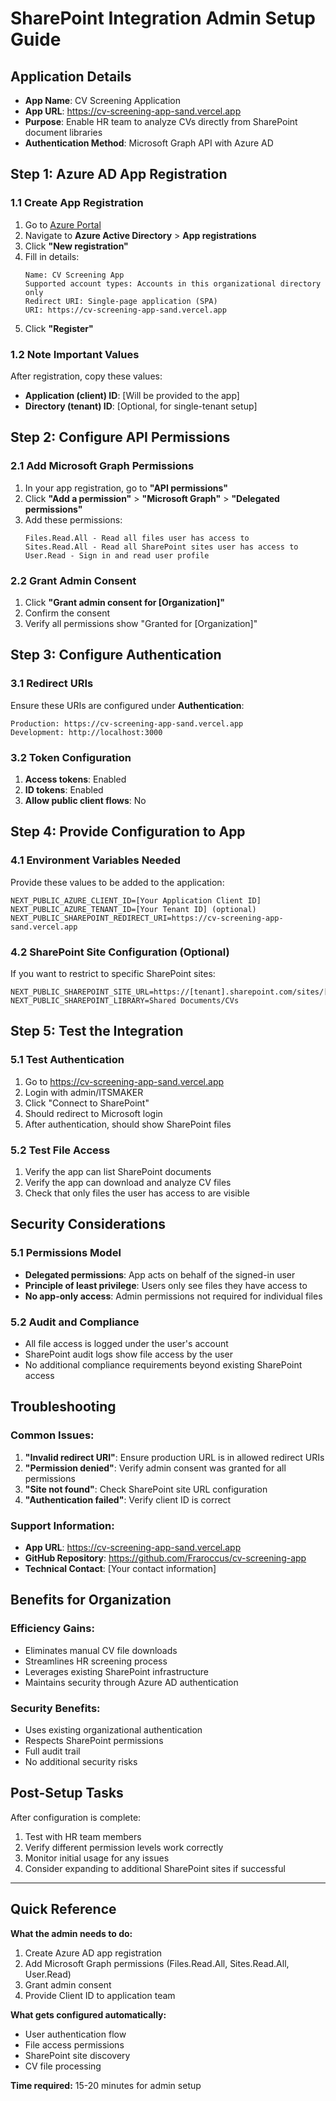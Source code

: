 # SharePoint Integration Admin Setup Guide

## Application Details
- **App Name**: CV Screening Application
- **App URL**: https://cv-screening-app-sand.vercel.app
- **Purpose**: Enable HR team to analyze CVs directly from SharePoint document libraries
- **Authentication Method**: Microsoft Graph API with Azure AD

## Step 1: Azure AD App Registration

### 1.1 Create App Registration
1. Go to [Azure Portal](https://portal.azure.com)
2. Navigate to **Azure Active Directory** > **App registrations**
3. Click **"New registration"**
4. Fill in details:
   ```
   Name: CV Screening App
   Supported account types: Accounts in this organizational directory only
   Redirect URI: Single-page application (SPA)
   URI: https://cv-screening-app-sand.vercel.app
   ```
5. Click **"Register"**

### 1.2 Note Important Values
After registration, copy these values:
- **Application (client) ID**: [Will be provided to the app]
- **Directory (tenant) ID**: [Optional, for single-tenant setup]

## Step 2: Configure API Permissions

### 2.1 Add Microsoft Graph Permissions
1. In your app registration, go to **"API permissions"**
2. Click **"Add a permission"** > **"Microsoft Graph"** > **"Delegated permissions"**
3. Add these permissions:
   ```
   Files.Read.All - Read all files user has access to
   Sites.Read.All - Read all SharePoint sites user has access to  
   User.Read - Sign in and read user profile
   ```

### 2.2 Grant Admin Consent
1. Click **"Grant admin consent for [Organization]"**
2. Confirm the consent
3. Verify all permissions show "Granted for [Organization]"

## Step 3: Configure Authentication

### 3.1 Redirect URIs
Ensure these URIs are configured under **Authentication**:
```
Production: https://cv-screening-app-sand.vercel.app
Development: http://localhost:3000
```

### 3.2 Token Configuration
1. **Access tokens**: Enabled
2. **ID tokens**: Enabled
3. **Allow public client flows**: No

## Step 4: Provide Configuration to App

### 4.1 Environment Variables Needed
Provide these values to be added to the application:
```
NEXT_PUBLIC_AZURE_CLIENT_ID=[Your Application Client ID]
NEXT_PUBLIC_AZURE_TENANT_ID=[Your Tenant ID] (optional)
NEXT_PUBLIC_SHAREPOINT_REDIRECT_URI=https://cv-screening-app-sand.vercel.app
```

### 4.2 SharePoint Site Configuration (Optional)
If you want to restrict to specific SharePoint sites:
```
NEXT_PUBLIC_SHAREPOINT_SITE_URL=https://[tenant].sharepoint.com/sites/[sitename]
NEXT_PUBLIC_SHAREPOINT_LIBRARY=Shared Documents/CVs
```

## Step 5: Test the Integration

### 5.1 Test Authentication
1. Go to https://cv-screening-app-sand.vercel.app
2. Login with admin/ITSMAKER
3. Click "Connect to SharePoint"
4. Should redirect to Microsoft login
5. After authentication, should show SharePoint files

### 5.2 Test File Access
1. Verify the app can list SharePoint documents
2. Verify the app can download and analyze CV files
3. Check that only files the user has access to are visible

## Security Considerations

### 5.1 Permissions Model
- **Delegated permissions**: App acts on behalf of the signed-in user
- **Principle of least privilege**: Users only see files they have access to
- **No app-only access**: Admin permissions not required for individual files

### 5.2 Audit and Compliance
- All file access is logged under the user's account
- SharePoint audit logs show file access by the user
- No additional compliance requirements beyond existing SharePoint access

## Troubleshooting

### Common Issues:
1. **"Invalid redirect URI"**: Ensure production URL is in allowed redirect URIs
2. **"Permission denied"**: Verify admin consent was granted for all permissions
3. **"Site not found"**: Check SharePoint site URL configuration
4. **"Authentication failed"**: Verify client ID is correct

### Support Information:
- **App URL**: https://cv-screening-app-sand.vercel.app
- **GitHub Repository**: https://github.com/Fraroccus/cv-screening-app
- **Technical Contact**: [Your contact information]

## Benefits for Organization

### Efficiency Gains:
- Eliminates manual CV file downloads
- Streamlines HR screening process
- Leverages existing SharePoint infrastructure
- Maintains security through Azure AD authentication

### Security Benefits:
- Uses existing organizational authentication
- Respects SharePoint permissions
- Full audit trail
- No additional security risks

## Post-Setup Tasks

After configuration is complete:
1. Test with HR team members
2. Verify different permission levels work correctly
3. Monitor initial usage for any issues
4. Consider expanding to additional SharePoint sites if successful

---

## Quick Reference

**What the admin needs to do:**
1. Create Azure AD app registration
2. Add Microsoft Graph permissions (Files.Read.All, Sites.Read.All, User.Read)
3. Grant admin consent
4. Provide Client ID to application team

**What gets configured automatically:**
- User authentication flow
- File access permissions
- SharePoint site discovery
- CV file processing

**Time required:** 15-20 minutes for admin setup